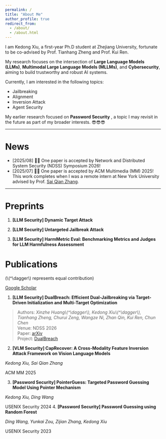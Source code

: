 ```yaml
---
permalink: /
title: "About Me"
author_profile: true
redirect_from: 
  - /about/
  - /about.html
---
```

I am Kedong Xiu, a first-year Ph.D student at Zhejiang University, fortunate to be co-advised by Prof. Tianhang Zheng and Prof. Kui Ren.

My research focuses on the intersection of **Large Language Models (LLMs)**, **Multimodal Large Language Models (MLLMs)**, and **Cybersecurity**, aiming to build trustworthy and robust AI systems.

Currently, I am interested in the following topics:

* Jailbreaking
* Alignment
* Inversion Attack
* Agent Security

My earlier research focused on  **Password Security** , a topic I may revisit in the future as part of my broader interests. 😎😎😎

---

# News

* [2025/08] 🎉🎉 One paper is accepted by Network and Distributed System Security (NDSS) Symposium 2026!
* [2025/07] 🎉🎉 One paper is accepted by ACM Multimedia (MM) 2025! This work completes when I was a remote intern at New York University advised by Prof. [Sai Qian Zhang](https://saiqianzhang.com/).

---

# Preprints
1. **[LLM Security] Dynamic Target Attack**

2. **[LLM Security] Untargeted Jailbreak Attack**

3. **[LLM Security] HarmMetric Eval: Benchmarking Metrics and Judges for LLM Harmfulness Assessment**


# Publications

(\\(^\dagger\\) represents equal contribution)

[Google Scholar](https://scholar.google.com/citations?user=yjn-6QkAAAAJ)

1. **[LLM Security] DualBreach:  Efficient Dual-Jailbreaking via Target-Driven Initialization and Multi-Target Optimization**

  > Authors: _Xinzhe Huang\\(^\dagger\\), Kedong Xiu\\(^\dagger\\), Tianhang Zheng, Churui Zeng, Wangze Ni, Zhan Qin, Kui Ren, Chun Chen_<br>
  > Venue: NDSS 2026<br>
  > Paper: [arXiv](https://arxiv.org/abs/2504.18564)<br>
  > Project: [DualBreach](https://github.com/hxz-sec/DualBreach)<br>

2. **[VLM Security] CapRecover: A Cross-Modality Feature Inversion Attack Framework on Vision Language Models**

  _Kedong Xiu, Sai Qian Zhang_

  ACM MM 2025

3. **[Password Security] PointerGuess: Targeted Password Guessing Model Using Pointer Mechanism**

  _Kedong Xiu, Ding Wang_

  USENIX Security 2024
4. **[Password Security] Password Guessing using Random Forest**

  _Ding Wang, Yunkai Zou, Zijian Zhang, Kedong Xiu_

  USENIX Security 2023
